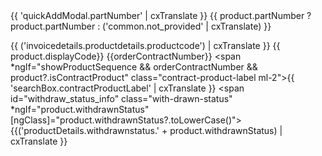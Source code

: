  <div class="category-search-results quick-order-page" *ngIf="products"
      [ngClass]="{'d-none':!products.length || hasInlineError, 'withdrawn-1': withdrawnInitDropdown?.length == 1,
      'withdrawn-2': withdrawnInitDropdown?.length == 2, 'withdrawn-3': withdrawnInitDropdown?.length == 3}" 
      [class.cf-search-results]="showProductSequence">
      <div class="category-search-result" *ngFor="let product of products let index=i" 
      [ngClass]="{'quicksearch-withdrawn': product.withdrawnStatus === 'WITHDRAWN'}"      
      (keydown.arrowup)="focusPreviousChild($event)"
      (keydown.arrowdown)="focusNextChild($event)"
      (keydown.enter)="kBEnterEvent(product, searchCatInput)"
      tabindex="{{i}}"
      id="qa-product-tile-{{product.displayCode}}">
        <a id="image_prod_cat_link" class="image-prod-category d-none d-md-block">
          <cx-media *ngIf="config.displayProductImages" 
            [container]="product.images" format="27.2Wx27.2H"
            [alt]="product.summary">
          </cx-media>
        </a>
        <a id="product_desc_link" (click)="sendProduct(product, searchCatInput);clear(searchCatInput)" 
            class="products-description"
            [class.has-media]="config.displayProductImages">
          <div class="product-and-pack">
            <span class="category-search-product-name" [innerHTML]="product.salestext"></span>
          </div>
           <span class="part-number-wrapper">
            <span class="part-number mr-2" *ngIf="isPartNumberEligible$ | async"
              >{{ 'quickAddModal.partNumber' | cxTranslate }}
              {{ product.partNumber ? product.partNumber : ('common.not_provided' | cxTranslate) }}</span
            >
          </span>
          
  <span id="material_code_info" class="category-material-code">{{  ('invoicedetails.productdetails.productcode') | cxTranslate }} {{ product.displayCode}} {{orderContractNumber}}
            <span *ngIf="showProductSequence && orderContractNumber && product?.isContractProduct" class="contract-product-label ml-2">{{ 'searchBox.contractProductLabel' | cxTranslate }}</span>
            <span id="withdraw_status_info" class="with-drawn-status" *ngIf="product.withdrawnStatus"
              [ngClass]="product.withdrawnStatus?.toLowerCase()">
              {{('productDetails.withdrawnstatus.' + product.withdrawnStatus) | cxTranslate }}
            </span>
          </span>
        </a>
      </div>
    </div>
